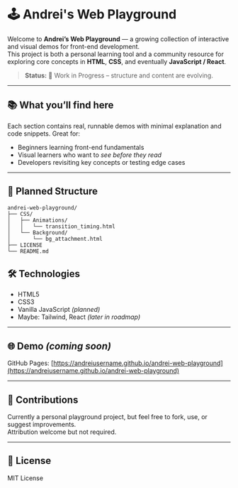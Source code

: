# 🕹️ Andrei's Web Playground

Welcome to **Andrei’s Web Playground** — a growing collection of interactive and visual demos for front-end development.  
This project is both a personal learning tool and a community resource for exploring core concepts in **HTML**, **CSS**, and eventually **JavaScript / React**.

> **Status:** 🧪 Work in Progress – structure and content are evolving.

---

## 📚 What you’ll find here

Each section contains real, runnable demos with minimal explanation and code snippets. Great for:
- Beginners learning front-end fundamentals
- Visual learners who want to *see before they read*
- Developers revisiting key concepts or testing edge cases

---

## 🧱 Planned Structure

```plaintext
andrei-web-playground/
├── CSS/
│   ├── Animations/
│   │   └── transition_timing.html
│   └── Background/
│       └── bg_attachment.html
├── LICENSE
└── README.md
```
## 🛠️ Technologies

- HTML5  
- CSS3  
- Vanilla JavaScript *(planned)*  
- Maybe: Tailwind, React *(later in roadmap)*

---

## 🌐 Demo *(coming soon)*

GitHub Pages: [https://andreiusername.github.io/andrei-web-playground](https://andreiusername.github.io/andrei-web-playground)

---

## 🤝 Contributions

Currently a personal playground project, but feel free to fork, use, or suggest improvements.  
Attribution welcome but not required.

---

## 📄 License

MIT License
